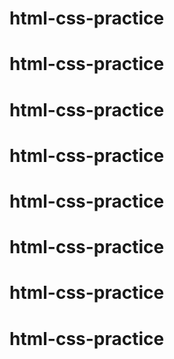 # html-css-practice
# html-css-practice
# html-css-practice
# html-css-practice
# html-css-practice
# html-css-practice
# html-css-practice
# html-css-practice
